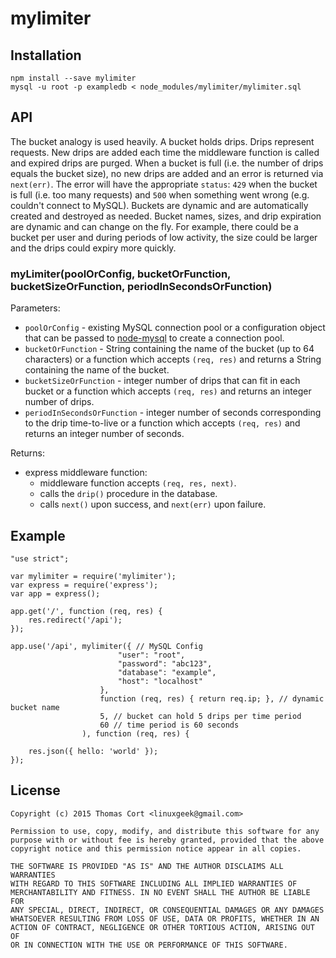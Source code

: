 # mylimiter

## Installation

    npm install --save mylimiter
    mysql -u root -p exampledb < node_modules/mylimiter/mylimiter.sql

## API

The bucket analogy is used heavily. A bucket holds drips. Drips represent
requests. New drips are added each time the middleware function is called
and expired drips are purged. When a bucket is full (i.e. the number of
drips equals the bucket size), no new drips are added and an error is
returned via `next(err)`. The error will have the appropriate `status`: `429`
when the bucket is full (i.e. too many requests) and `500` when something
went wrong (e.g. couldn't connect to MySQL). Buckets are dynamic and
are automatically created and destroyed as needed. Bucket names, sizes, and
drip expiration are dynamic and can change on the fly. For example, there
could be a bucket per user and during periods of low activity, the size could
be larger and the drips could expiry more quickly.

### myLimiter(poolOrConfig, bucketOrFunction, bucketSizeOrFunction, periodInSecondsOrFunction)

Parameters:

* `poolOrConfig` - existing MySQL connection pool or a configuration object that can be passed to [node-mysql](https://github.com/felixge/node-mysql) to create a connection pool.
* `bucketOrFunction` - String containing the name of the bucket (up to 64 characters) or a function which accepts `(req, res)` and returns a String containing the name of the bucket.
* `bucketSizeOrFunction` - integer number of drips that can fit in each bucket or a function which accepts `(req, res)` and returns an integer number of drips.
* `periodInSecondsOrFunction` - integer number of seconds corresponding to the drip time-to-live or a function which accepts `(req, res)` and returns an integer number of seconds.

Returns:

* express middleware function:
  * middleware function accepts `(req, res, next)`.
  * calls the `drip()` procedure in the database.
  * calls `next()` upon success, and `next(err)` upon failure.

## Example

```
"use strict";

var mylimiter = require('mylimiter');
var express = require('express');
var app = express();

app.get('/', function (req, res) {
    res.redirect('/api');
});

app.use('/api', mylimiter({ // MySQL Config
                        "user": "root",
                        "password": "abc123",
                        "database": "example",
                        "host": "localhost"
                    },
                    function (req, res) { return req.ip; }, // dynamic bucket name
                    5, // bucket can hold 5 drips per time period
                    60 // time period is 60 seconds
                ), function (req, res) {

    res.json({ hello: 'world' });
});
```

## License

```
Copyright (c) 2015 Thomas Cort <linuxgeek@gmail.com>

Permission to use, copy, modify, and distribute this software for any
purpose with or without fee is hereby granted, provided that the above
copyright notice and this permission notice appear in all copies.

THE SOFTWARE IS PROVIDED "AS IS" AND THE AUTHOR DISCLAIMS ALL WARRANTIES
WITH REGARD TO THIS SOFTWARE INCLUDING ALL IMPLIED WARRANTIES OF
MERCHANTABILITY AND FITNESS. IN NO EVENT SHALL THE AUTHOR BE LIABLE FOR
ANY SPECIAL, DIRECT, INDIRECT, OR CONSEQUENTIAL DAMAGES OR ANY DAMAGES
WHATSOEVER RESULTING FROM LOSS OF USE, DATA OR PROFITS, WHETHER IN AN
ACTION OF CONTRACT, NEGLIGENCE OR OTHER TORTIOUS ACTION, ARISING OUT OF
OR IN CONNECTION WITH THE USE OR PERFORMANCE OF THIS SOFTWARE.
```
